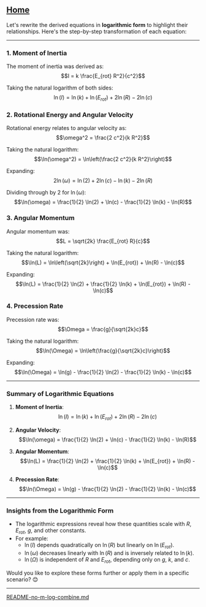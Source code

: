 [Home](https://t2m.io/VwvDcuw)
---

Let's rewrite the derived equations in **logarithmic form** to highlight their relationships. Here's the step-by-step transformation of each equation:

---

### **1. Moment of Inertia**
The moment of inertia was derived as:
$$I = k \frac{E_{rot} R^2}{c^2}$$

Taking the natural logarithm of both sides:
$$\ln(I) = \ln(k) + \ln(E_{rot}) + 2\ln(R) - 2\ln(c)$$

### **2. Rotational Energy and Angular Velocity**
Rotational energy relates to angular velocity as:
$$\omega^2 = \frac{2 c^2}{k R^2}$$

Taking the natural logarithm:
$$\ln(\omega^2) = \ln\left(\frac{2 c^2}{k R^2}\right)$$

Expanding:
$$2\ln(\omega) = \ln(2) + 2\ln(c) - \ln(k) - 2\ln(R)$$

Dividing through by 2 for $\ln(\omega)$:
$$\ln(\omega) = \frac{1}{2} \ln(2) + \ln(c) - \frac{1}{2} \ln(k) - \ln(R)$$

### **3. Angular Momentum**
Angular momentum was:
$$L = \sqrt{2k} \frac{E_{rot} R}{c}$$

Taking the natural logarithm:
$$\ln(L) = \ln\left(\sqrt{2k}\right) + \ln(E_{rot}) + \ln(R) - \ln(c)$$

Expanding:
$$\ln(L) = \frac{1}{2} \ln(2) + \frac{1}{2} \ln(k) + \ln(E_{rot}) + \ln(R) - \ln(c)$$

### **4. Precession Rate**
Precession rate was:
$$\Omega = \frac{g}{\sqrt{2k}c}$$

Taking the natural logarithm:
$$\ln(\Omega) = \ln\left(\frac{g}{\sqrt{2k}c}\right)$$

Expanding:
$$\ln(\Omega) = \ln(g) - \frac{1}{2} \ln(2) - \frac{1}{2} \ln(k) - \ln(c)$$

---

### **Summary of Logarithmic Equations**
1. **Moment of Inertia**:
   $$\ln(I) = \ln(k) + \ln(E_{rot}) + 2\ln(R) - 2\ln(c)$$

2. **Angular Velocity**:
   $$\ln(\omega) = \frac{1}{2} \ln(2) + \ln(c) - \frac{1}{2} \ln(k) - \ln(R)$$

3. **Angular Momentum**:
   $$\ln(L) = \frac{1}{2} \ln(2) + \frac{1}{2} \ln(k) + \ln(E_{rot}) + \ln(R) - \ln(c)$$

4. **Precession Rate**:
   $$\ln(\Omega) = \ln(g) - \frac{1}{2} \ln(2) - \frac{1}{2} \ln(k) - \ln(c)$$

---

### **Insights from the Logarithmic Form**
- The logarithmic expressions reveal how these quantities scale with $R$, $E_{rot}$, $g$, and other constants.
- For example:
  - $\ln(I)$ depends quadratically on $\ln(R)$ but linearly on $\ln(E_{rot})$.
  - $\ln(\omega)$ decreases linearly with $\ln(R)$ and is inversely related to $\ln(k)$.
  - $\ln(\Omega)$ is independent of $R$ and $E_{rot}$, depending only on $g$, $k$, and $c$.

Would you like to explore these forms further or apply them in a specific scenario? 😊


---

[README-no-m-log-combine.md](https://t2m.io/o5MPPZJ)
